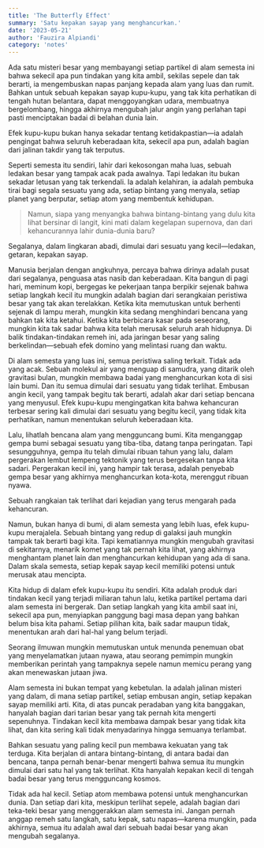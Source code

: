 ```yaml
---
title: 'The Butterfly Effect'
summary: 'Satu kepakan sayap yang menghancurkan.'
date: '2023-05-21'
author: 'Fauzira Alpiandi'
category: 'notes'
---
```


Ada satu misteri besar yang membayangi setiap partikel di alam semesta ini bahwa sekecil apa pun tindakan yang kita ambil, sekilas sepele dan tak berarti, ia mengembuskan napas panjang kepada alam yang luas dan rumit. Bahkan untuk sebuah kepakan sayap kupu-kupu, yang tak kita perhatikan di tengah hutan belantara, dapat menggoyangkan udara, membuatnya bergelombang, hingga akhirnya mengubah jalur angin yang perlahan tapi pasti menciptakan badai di belahan dunia lain.

Efek kupu-kupu bukan hanya sekadar tentang ketidakpastian—ia adalah pengingat bahwa seluruh keberadaan kita, sekecil apa pun, adalah bagian dari jalinan takdir yang tak terputus.

Seperti semesta itu sendiri, lahir dari kekosongan maha luas, sebuah ledakan besar yang tampak acak pada awalnya. Tapi ledakan itu bukan sekadar letusan yang tak terkendali. Ia adalah kelahiran, ia adalah pembuka tirai bagi segala sesuatu yang ada, setiap bintang yang menyala, setiap planet yang berputar, setiap atom yang membentuk kehidupan.

> Namun, siapa yang menyangka bahwa bintang-bintang yang dulu kita lihat bersinar di langit, kini mati dalam kegelapan supernova, dan dari kehancurannya lahir dunia-dunia baru?

Segalanya, dalam lingkaran abadi, dimulai dari sesuatu yang kecil—ledakan, getaran, kepakan sayap.

Manusia berjalan dengan angkuhnya, percaya bahwa dirinya adalah pusat dari segalanya, penguasa atas nasib dan keberadaan. Kita bangun di pagi hari, meminum kopi, bergegas ke pekerjaan tanpa berpikir sejenak bahwa setiap langkah kecil itu mungkin adalah bagian dari serangkaian peristiwa besar yang tak akan terelakkan. Ketika kita memutuskan untuk berhenti sejenak di lampu merah, mungkin kita sedang menghindari bencana yang bahkan tak kita ketahui. Ketika kita berbicara kasar pada seseorang, mungkin kita tak sadar bahwa kita telah merusak seluruh arah hidupnya. Di balik tindakan-tindakan remeh ini, ada jaringan besar yang saling berkelindan—sebuah efek domino yang melintasi ruang dan waktu.

Di alam semesta yang luas ini, semua peristiwa saling terkait. Tidak ada yang acak. Sebuah molekul air yang menguap di samudra, yang ditarik oleh gravitasi bulan, mungkin membawa badai yang menghancurkan kota di sisi lain bumi. Dan itu semua dimulai dari sesuatu yang tidak terlihat. Embusan angin kecil, yang tampak begitu tak berarti, adalah akar dari setiap bencana yang menyusul. Efek kupu-kupu mengingatkan kita bahwa kehancuran terbesar sering kali dimulai dari sesuatu yang begitu kecil, yang tidak kita perhatikan, namun menentukan seluruh keberadaan kita.

Lalu, lihatlah bencana alam yang mengguncang bumi. Kita menganggap gempa bumi sebagai sesuatu yang tiba-tiba, datang tanpa peringatan. Tapi sesungguhnya, gempa itu telah dimulai ribuan tahun yang lalu, dalam pergerakan lembut lempeng tektonik yang terus bergesekan tanpa kita sadari. Pergerakan kecil ini, yang hampir tak terasa, adalah penyebab gempa besar yang akhirnya menghancurkan kota-kota, merenggut ribuan nyawa.

Sebuah rangkaian tak terlihat dari kejadian yang terus mengarah pada kehancuran.

Namun, bukan hanya di bumi, di alam semesta yang lebih luas, efek kupu-kupu merajalela. Sebuah bintang yang redup di galaksi jauh mungkin tampak tak berarti bagi kita. Tapi kematiannya mungkin mengubah gravitasi di sekitarnya, menarik komet yang tak pernah kita lihat, yang akhirnya menghantam planet lain dan menghancurkan kehidupan yang ada di sana. Dalam skala semesta, setiap kepak sayap kecil memiliki potensi untuk merusak atau mencipta. 

Kita hidup di dalam efek kupu-kupu itu sendiri. Kita adalah produk dari tindakan kecil yang terjadi miliaran tahun lalu, ketika partikel pertama dari alam semesta ini bergerak. Dan setiap langkah yang kita ambil saat ini, sekecil apa pun, menyiapkan panggung bagi masa depan yang bahkan belum bisa kita pahami. Setiap pilihan kita, baik sadar maupun tidak, menentukan arah dari hal-hal yang belum terjadi.

Seorang ilmuwan mungkin memutuskan untuk menunda penemuan obat yang menyelamatkan jutaan nyawa, atau seorang pemimpin mungkin memberikan perintah yang tampaknya sepele namun memicu perang yang akan menewaskan jutaan jiwa.

Alam semesta ini bukan tempat yang kebetulan. Ia adalah jalinan misteri yang dalam, di mana setiap partikel, setiap embusan angin, setiap kepakan sayap memiliki arti. Kita, di atas puncak peradaban yang kita banggakan, hanyalah bagian dari tarian besar yang tak pernah kita mengerti sepenuhnya. Tindakan kecil kita membawa dampak besar yang tidak kita lihat, dan kita sering kali tidak menyadarinya hingga semuanya terlambat.

Bahkan sesuatu yang paling kecil pun membawa kekuatan yang tak terduga. Kita berjalan di antara bintang-bintang, di antara badai dan bencana, tanpa pernah benar-benar mengerti bahwa semua itu mungkin dimulai dari satu hal yang tak terlihat. Kita hanyalah kepakan kecil di tengah badai besar yang terus mengguncang kosmos. 

Tidak ada hal kecil. Setiap atom membawa potensi untuk menghancurkan dunia. Dan setiap dari kita, meskipun terlihat sepele, adalah bagian dari teka-teki besar yang menggerakkan alam semesta ini. Jangan pernah anggap remeh satu langkah, satu kepak, satu napas—karena mungkin, pada akhirnya, semua itu adalah awal dari sebuah badai besar yang akan mengubah segalanya.
